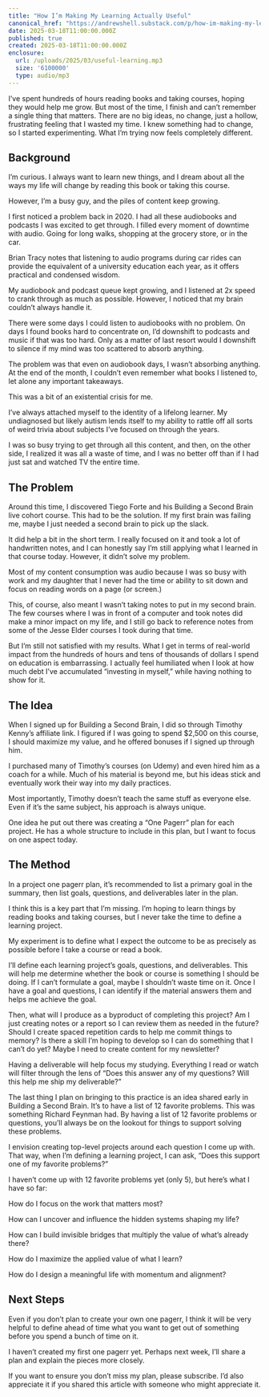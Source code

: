```yaml
---
title: "How I’m Making My Learning Actually Useful"
canonical_href: "https://andrewshell.substack.com/p/how-im-making-my-learning-actually"
date: 2025-03-18T11:00:00.000Z
published: true
created: 2025-03-18T11:00:00.000Z
enclosure:
  url: /uploads/2025/03/useful-learning.mp3
  size: '6100000'
  type: audio/mp3
---
```


I’ve spent hundreds of hours reading books and taking courses, hoping they would help me grow. But most of the time, I finish and can’t remember a single thing that matters. There are no big ideas, no change, just a hollow, frustrating feeling that I wasted my time. I knew something had to change, so I started experimenting. What I’m trying now feels completely different.

## Background

I’m curious. I always want to learn new things, and I dream about all the ways my life will change by reading this book or taking this course.

However, I’m a busy guy, and the piles of content keep growing. 

I first noticed a problem back in 2020. I had all these audiobooks and podcasts I was excited to get through. I filled every moment of downtime with audio. Going for long walks, shopping at the grocery store, or in the car.

Brian Tracy notes that listening to audio programs during car rides can provide the equivalent of a university education each year, as it offers practical and condensed wisdom.

My audiobook and podcast queue kept growing, and I listened at 2x speed to crank through as much as possible. However, I noticed that my brain couldn’t always handle it. 

There were some days I could listen to audiobooks with no problem. On days I found books hard to concentrate on, I’d downshift to podcasts and music if that was too hard. Only as a matter of last resort would I downshift to silence if my mind was too scattered to absorb anything.

The problem was that even on audiobook days, I wasn’t absorbing anything. At the end of the month, I couldn’t even remember what books I listened to, let alone any important takeaways. 

This was a bit of an existential crisis for me.

I’ve always attached myself to the identity of a lifelong learner. My undiagnosed but likely autism lends itself to my ability to rattle off all sorts of weird trivia about subjects I’ve focused on through the years. 

I was so busy trying to get through all this content, and then, on the other side, I realized it was all a waste of time, and I was no better off than if I had just sat and watched TV the entire time.

## The Problem

Around this time, I discovered Tiego Forte and his Building a Second Brain live cohort course. This had to be the solution. If my first brain was failing me, maybe I just needed a second brain to pick up the slack.

It did help a bit in the short term. I really focused on it and took a lot of handwritten notes, and I can honestly say I’m still applying what I learned in that course today. However, it didn’t solve my problem.

Most of my content consumption was audio because I was so busy with work and my daughter that I never had the time or ability to sit down and focus on reading words on a page (or screen.)

This, of course, also meant I wasn’t taking notes to put in my second brain. The few courses where I was in front of a computer and took notes did make a minor impact on my life, and I still go back to reference notes from some of the Jesse Elder courses I took during that time.

But I’m still not satisfied with my results. What I get in terms of real-world impact from the hundreds of hours and tens of thousands of dollars I spend on education is embarrassing. I actually feel humiliated when I look at how much debt I’ve accumulated “investing in myself,” while having nothing to show for it.

## The Idea

When I signed up for Building a Second Brain, I did so through Timothy Kenny’s affiliate link. I figured if I was going to spend $2,500 on this course, I should maximize my value, and he offered bonuses if I signed up through him.

I purchased many of Timothy’s courses (on Udemy) and even hired him as a coach for a while. Much of his material is beyond me, but his ideas stick and eventually work their way into my daily practices. 

Most importantly, Timothy doesn’t teach the same stuff as everyone else. Even if it’s the same subject, his approach is always unique.

One idea he put out there was creating a “One Pagerr” plan for each project. He has a whole structure to include in this plan, but I want to focus on one aspect today.

## The Method

In a project one pagerr plan, it’s recommended to list a primary goal in the summary, then list goals, questions, and deliverables later in the plan.

I think this is a key part that I’m missing. I’m hoping to learn things by reading books and taking courses, but I never take the time to define a learning project. 

My experiment is to define what I expect the outcome to be as precisely as possible before I take a course or read a book.

I’ll define each learning project’s goals, questions, and deliverables. This will help me determine whether the book or course is something I should be doing. If I can’t formulate a goal, maybe I shouldn’t waste time on it. Once I have a goal and questions, I can identify if the material answers them and helps me achieve the goal.

Then, what will I produce as a byproduct of completing this project? Am I just creating notes or a report so I can review them as needed in the future? Should I create spaced repetition cards to help me commit things to memory? Is there a skill I’m hoping to develop so I can do something that I can’t do yet? Maybe I need to create content for my newsletter?

Having a deliverable will help focus my studying. Everything I read or watch will filter through the lens of “Does this answer any of my questions? Will this help me ship my deliverable?”

The last thing I plan on bringing to this practice is an idea shared early in Building a Second Brain. It’s to have a list of 12 favorite problems. This was something Richard Feynman had. By having a list of 12 favorite problems or questions, you’ll always be on the lookout for things to support solving these problems.

I envision creating top-level projects around each question I come up with. That way, when I’m defining a learning project, I can ask, “Does this support one of my favorite problems?”

I haven’t come up with 12 favorite problems yet (only 5), but here’s what I have so far:

How do I focus on the work that matters most?

How can I uncover and influence the hidden systems shaping my life?

How can I build invisible bridges that multiply the value of what’s already there?

How do I maximize the applied value of what I learn?

How do I design a meaningful life with momentum and alignment?

## Next Steps

Even if you don’t plan to create your own one pagerr, I think it will be very helpful to define ahead of time what you want to get out of something before you spend a bunch of time on it.

I haven’t created my first one pagerr yet. Perhaps next week, I’ll share a plan and explain the pieces more closely.

If you want to ensure you don’t miss my plan, please subscribe. I’d also appreciate it if you shared this article with someone who might appreciate it.